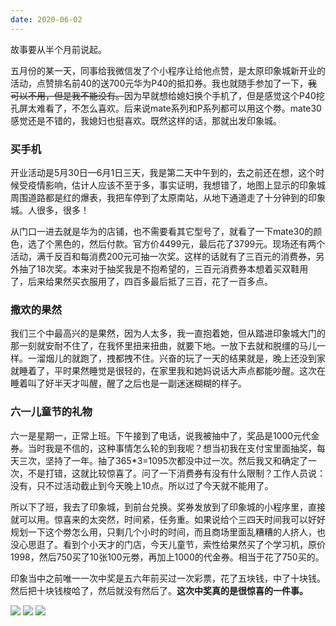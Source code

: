 ```yaml
---
date: 2020-06-02
---
```




故事要从半个月前说起。


五月份的某一天，同事给我微信发了个小程序让给他点赞，是太原印象城新开业的活动，点赞排名前40的送700元华为P40的抵扣券。我也就随手参加了一下，~~我可以不用，但是我不能没有。~~因为早就想给媳妇换个手机了，但是感觉这个P40挖孔屏太难看了，不怎么喜欢。后来说mate系列和P系列都可以用这个劵。mate30感觉还是不错的，我媳妇也挺喜欢。既然这样的话，那就出发印象城。

### 买手机

开业活动是5月30日—6月1日三天，我是第二天中午到的，去之前还在想，这个时候受疫情影响，估计人应该不至于多，事实证明，我想错了，地图上显示的印象城周围道路都是红的爆表，我把车停到了太原南站，从地下通道走了十分钟到的印象城。人很多，很多！

从门口一进去就是华为的店铺，也不需要看其它型号了，就看了一下mate30的颜色，选了个黑色的，然后付款。官方价4499元，最后花了3799元。现场还有两个活动，满千反百和每消费200元可抽一次奖。这样的话就有了三百元的消费券，另外抽了18次奖。本来对于抽奖我是不抱希望的，三百元消费券本想着买双鞋用了，后来给果然买衣服用了，四百多最后抵了三百，花了一百多点。

###  撒欢的果然

我们三个中最高兴的是果然，因为人太多，我一直抱着她，但从踏进印象城大门的那一刻就安耐不住了，在我怀里扭来扭曲，就要下地。一放下去就和脱缰的马儿一样。一溜烟儿的就跑了，拽都拽不住。兴奋的玩了一天的结果就是，晚上还没到家就睡着了，平时果然睡觉是很轻的，在家里我和她妈说话大声点都能吵醒。这次在睡着叫了好半天才叫醒，醒了之后也是一副迷迷糊糊的样子。

### 六一儿童节的礼物

六一是星期一，正常上班。下午接到了电话，说我被抽中了，奖品是1000元代金券。当时我是不信的，这种事情怎么轮的到我呢？想当初我在支付宝里面抽奖，每天三次，坚持了一年。抽了365*3=1095次都没中过一次。然后我又和确定了一次，不是打错，这就比较惊喜了。问了一下消费券有没有什么限制？工作人员说：没有，只不过活动截止到今天晚上10点。所以过了今天就不能用了。

所以下了班，我去了印象城，到前台兑换。奖券发放到了印象城的小程序里，直接就可以用。惊喜来的太突然，时间紧，任务重。如果说给个三四天时间我可以好好规划一下这个劵怎么用，只剩几个小时的时间，而且商场里面乱糟糟的人挤人，也没心思逛了。看到个小天才的门店，今天儿童节，索性给果然买了个学习机，原价1998，然后750买了10张100元劵，再加上1000的代金券。相当于花了750买的。

印象当中之前唯一一次中奖是五六年前买过一次彩票，花了五块钱，中了十块钱。然后把十块钱梭哈了，然后就没有然后了。**这次中奖真的是很惊喜的一件事。**

<div class="mdui-row-xs-2">
<img src="https://img.010316.xyz/usr/hugo/31.jpg" class="mdui-col">
<img src="https://img.010316.xyz/usr/hugo/%E5%BE%AE%E4%BF%A1%E5%9B%BE%E7%89%87_20200602155119.jpg" class="mdui-col">
<img src="https://img.010316.xyz/usr/hugo/%E5%BE%AE%E4%BF%A1%E5%9B%BE%E7%89%87_20200602155150.jpg" class="mdui-col">
</div>
